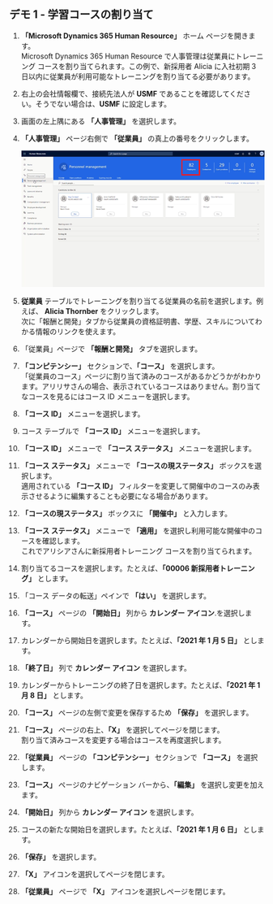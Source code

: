 ﻿---
demo:
    title: 'デモ 1: 学習コースの割り当て'
    module: 'モジュール 4: Microsoft Dynamics 365 Human Resource の基礎を学ぶ'
---

## デモ 1 - 学習コースの割り当て

1. **「Microsoft Dynamics 365 Human Resource」** ホーム ページを開きます。  
    Microsoft Dynamics 365 Human Resource で人事管理は従業員にトレーニング コースを割り当てられます。この例で、新採用者 Alicia に入社初期 3 日以内に従業員が利用可能なトレーニングを割り当てる必要があります。

1. 右上の会社情報欄で、接続先法人が **USMF** であることを確認してください。そうでない場合は、**USMF** に設定します。

1. 画面の左上隅にある **「人事管理」** を選択します。

1. **「人事管理」** ページ右側で **「従業員」** の真上の番号をクリックします。

    ![「人事管理」ページに従業員番号が強調表示されているスクリーンショット。](./media/assigning_learning_courses_1_employee.png)

1. **従業員** テーブルでトレーニングを割り当てる従業員の名前を選択します。例えば、 **Alicia Thornber** をクリックします。  
    次に「報酬と開発」タブから従業員の資格証明書、学歴、スキルについてわかる情報のリンクを使えます。

1. 「従業員」ページで **「報酬と開発」** タブを選択します。

1. **「コンピテンシー」** セクションで、**「コース」** を選択します。  
    「従業員のコース」ページに割り当て済みのコースがあるかどうかがわかります。アリリサさんの場合、表示されているコースはありません。割り当てなコースを見るにはコース ID メニューを選択します。

1. **「コース ID」** メニューを選択します。

1. コース テーブルで **「コース ID」** メニューを選択します。

1. **「コース ID」** メニューで **「コース ステータス」** メニューを選択します。

1. **「コース ステータス」** メニューで **「コースの現ステータス」** ボックスを選択します。  
    適用されている **「コース ID」** フィルターを変更して開催中のコースのみ表示させるように編集することも必要になる場合があります。

1. **「コースの現ステータス」** ボックスに **「開催中」** と入力します。

1. **「コース ステータス」** メニューで **「適用」** を選択し利用可能な開催中のコースを確認します。  
    これでアリシアさんに新採用者トレーニング コースを割り当てられます。

1. 割り当てるコースを選択します。たとえば、**「00006 新採用者トレーニング」** とします。

1. 「コース データの転送」ペインで **「はい」** を選択します。

1. **「コース」** ページの **「開始日」** 列から **カレンダー アイコン**.を選択します。

1. カレンダーから開始日を選択します。たとえば、**「2021 年 1 月 5 日」** とします。

1. **「終了日」** 列で **カレンダー アイコン** を選択します。

1. カレンダーからトレーニングの終了日を選択します。たとえば、**「2021 年 1 月 8 日」** とします。

1. **「コース」** ページの左側で変更を保存するため **「保存」** を選択します。

1. **「コース」** ページの右上、**「X」** を選択してページを閉じます。  
    割り当て済みコースを変更する場合はコースを再度選択します。

1. **「従業員」** ページの **「コンピテンシー」** セクションで **「コース」** を選択します。

1. **「コース」** ページのナビゲーション バーから、**「編集」** を選択し変更を加えます。

1. **「開始日」** 列から **カレンダー アイコン** を選択します。

1. コースの新たな開始日を選択します。たとえば、**「2021 年 1 月 6 日」** とします。

1. **「保存」** を選択します。

1. **「X」** アイコンを選択してページを閉じます。

1. **「従業員」** ページで **「X」** アイコンを選択しページを閉じます。
